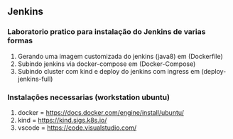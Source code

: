 ## Jenkins

### Laboratorio pratico para instalação do Jenkins de varias formas

1. Gerando uma imagem customizada do jenkins (java8) em (Dockerfile)
2. Subindo jenkins via docker-compose em (Docker-Compose)
3. Subindo cluster com kind e deploy do jenkins com ingress em (deploy-jenkins-full)


### Instalações necessarias (workstation ubuntu)
1. docker = https://docs.docker.com/engine/install/ubuntu/
2. kind = https://kind.sigs.k8s.io/
3. vscode = https://code.visualstudio.com/
